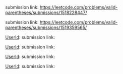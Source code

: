 
[UserId]: purvighatage
submission link: https://leetcode.com/problems/valid-parentheses/submissions/1518228447/

[UserId]: Vinayak_J_G_009
submission link: https://leetcode.com/problems/valid-parentheses/submissions/1519359565/

[UserId]:
submission link: 

[UserId]:
submission link: 

[UserId]:
submission link: 

[UserId]:
submission link: 
